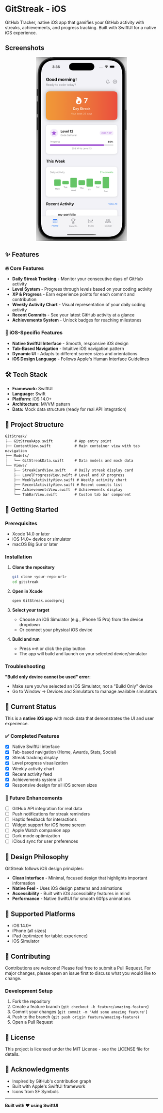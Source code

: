 # GitStreak - iOS

GitHub Tracker, native iOS app that gamifies your GitHub activity with streaks, achievements, and progress tracking. Built with SwiftUI for a native iOS experience.

## Screenshots

<p align="center">
  <img src="screenshots/home.png" alt="Home Screen" width="300"/>
</p>



## ✨ Features

### 🔥 Core Features
- **Daily Streak Tracking** - Monitor your consecutive days of GitHub activity
- **Level System** - Progress through levels based on your coding activity
- **XP & Progress** - Earn experience points for each commit and contribution
- **Weekly Activity Chart** - Visual representation of your daily coding activity
- **Recent Commits** - See your latest GitHub activity at a glance
- **Achievements System** - Unlock badges for reaching milestones

### 📱 iOS-Specific Features
- **Native SwiftUI Interface** - Smooth, responsive iOS design
- **Tab-Based Navigation** - Intuitive iOS navigation pattern
- **Dynamic UI** - Adapts to different screen sizes and orientations
- **iOS Design Language** - Follows Apple's Human Interface Guidelines

## 🛠 Tech Stack

- **Framework:** SwiftUI
- **Language:** Swift
- **Platform:** iOS 14.0+
- **Architecture:** MVVM pattern
- **Data:** Mock data structure (ready for real API integration)

## 📁 Project Structure

```
GitStreak/
├── GitStreakApp.swift          # App entry point
├── ContentView.swift           # Main container view with tab navigation
├── Models/
│   └── GitStreakData.swift     # Data models and mock data
└── Views/
    ├── StreakCardView.swift    # Daily streak display card
    ├── LevelProgressView.swift # Level and XP progress
    ├── WeeklyActivityView.swift # Weekly activity chart
    ├── RecentActivityView.swift # Recent commits list
    ├── AchievementsView.swift  # Achievements display
    └── TabBarView.swift        # Custom tab bar component
```

## 🚀 Getting Started

### Prerequisites
- Xcode 14.0 or later
- iOS 14.0+ device or simulator
- macOS Big Sur or later

### Installation

1. **Clone the repository**
   ```bash
   git clone <your-repo-url>
   cd gitstreak
   ```

2. **Open in Xcode**
   ```bash
   open GitStreak.xcodeproj
   ```

3. **Select your target**
   - Choose an iOS Simulator (e.g., iPhone 15 Pro) from the device dropdown
   - Or connect your physical iOS device

4. **Build and run**
   - Press `⌘+R` or click the play button
   - The app will build and launch on your selected device/simulator

### Troubleshooting

**"Build only device cannot be used" error:**
- Make sure you've selected an iOS Simulator, not a "Build Only" device
- Go to Window → Devices and Simulators to manage available simulators

## 🎯 Current Status

This is a **native iOS app** with mock data that demonstrates the UI and user experience. 

### ✅ Completed Features
- [x] Native SwiftUI interface
- [x] Tab-based navigation (Home, Awards, Stats, Social)
- [x] Streak tracking display
- [x] Level progress visualization
- [x] Weekly activity chart
- [x] Recent activity feed
- [x] Achievements system UI
- [x] Responsive design for all iOS screen sizes

### 🔄 Future Enhancements
- [ ] GitHub API integration for real data
- [ ] Push notifications for streak reminders
- [ ] Haptic feedback for interactions
- [ ] Widget support for iOS home screen
- [ ] Apple Watch companion app
- [ ] Dark mode optimization
- [ ] iCloud sync for user preferences

## 🎨 Design Philosophy

GitStreak follows iOS design principles:
- **Clean Interface** - Minimal, focused design that highlights important information
- **Native Feel** - Uses iOS design patterns and animations
- **Accessibility** - Built with iOS accessibility features in mind
- **Performance** - Native SwiftUI for smooth 60fps animations

## 📱 Supported Platforms

- iOS 14.0+
- iPhone (all sizes)
- iPad (optimized for tablet experience)
- iOS Simulator

## 🤝 Contributing

Contributions are welcome! Please feel free to submit a Pull Request. For major changes, please open an issue first to discuss what you would like to change.

### Development Setup
1. Fork the repository
2. Create a feature branch (`git checkout -b feature/amazing-feature`)
3. Commit your changes (`git commit -m 'Add some amazing feature'`)
4. Push to the branch (`git push origin feature/amazing-feature`)
5. Open a Pull Request

## 📄 License

This project is licensed under the MIT License - see the LICENSE file for details.

## 🙏 Acknowledgments

- Inspired by GitHub's contribution graph
- Built with Apple's SwiftUI framework
- Icons from SF Symbols

---

**Built with ❤️ using SwiftUI**